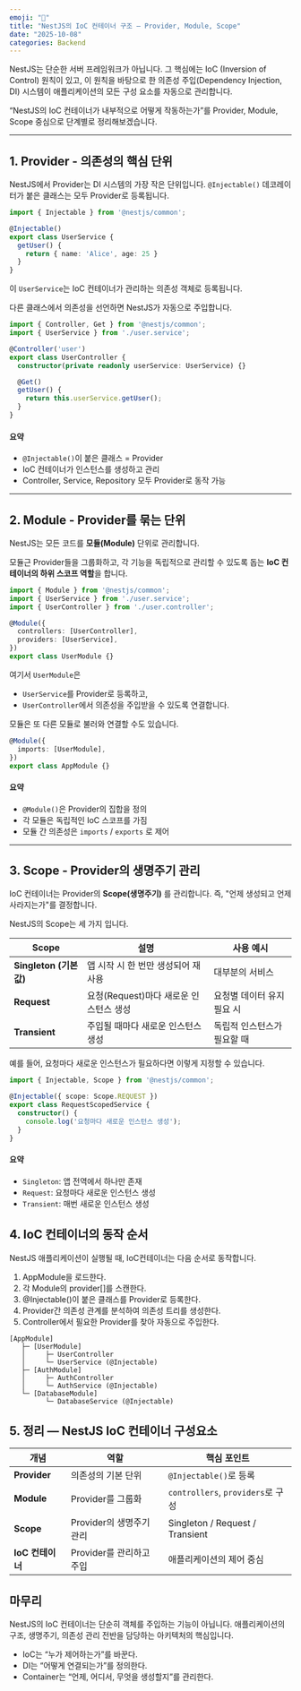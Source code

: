 ```yaml
---
emoji: "🎄"
title: "NestJS의 IoC 컨테이너 구조 — Provider, Module, Scope"
date: "2025-10-08"
categories: Backend
---
```


NestJS는 단순한 서버 프레임워크가 아닙니다.
그 핵심에는 IoC (Inversion of Control) 원칙이 있고,
이 원칙을 바탕으로 한 의존성 주입(Dependency Injection, DI) 시스템이
애플리케이션의 모든 구성 요소를 자동으로 관리합니다.

“NestJS의 IoC 컨테이너가 내부적으로 어떻게 작동하는가”를
Provider, Module, Scope 중심으로 단계별로 정리해보겠습니다.

--- 

## 1. Provider - 의존성의 핵심 단위
NestJS에서 Provider는 DI 시스템의 가장 작은 단위입니다.
`@Injectable()` 데코레이터가 붙은 클래스는 모두 Provider로 등록됩니다.

```ts
import { Injectable } from '@nestjs/common';

@Injectable()
export class UserService {
  getUser() {
    return { name: 'Alice', age: 25 }
  }
}
```

이 `UserService`는 IoC 컨테이너가 관리하는 의존성 객체로 등록됩니다.

다른 클래스에서 의존성을 선언하면 NestJS가 자동으로 주입합니다.

```ts
import { Controller, Get } from '@nestjs/common';
import { UserService } from './user.service';

@Controller('user')
export class UserController {
  constructor(private readonly userService: UserService) {}

  @Get()
  getUser() {
    return this.userService.getUser();
  }
}
```
#### 요약
- `@Injectable()`이 붙은 클래스 = Provider
- IoC 컨테이너가 인스턴스를 생성하고 관리
- Controller, Service, Repository 모두 Provider로 동작 가능


---

## 2. Module - Provider를 묶는 단위
NestJS는 모든 코드를 **모듈(Module)** 단위로 관리합니다.

모듈근 Provider들을 그룹화하고, 각 기능을 독립적으로 관리할 수 있도록 돕는 **IoC 컨테이너의 하위 스코프 역할**을 합니다.

```ts
import { Module } from '@nestjs/common';
import { UserService } from './user.service';
import { UserController } from './user.controller';

@Module({
  controllers: [UserController],
  providers: [UserService],
})
export class UserModule {}
```
여기서 `UserModule`은
- `UserService`를 Provider로 등록하고,
- `UserController`에서 의존성을 주입받을 수 있도록 연결합니다.

모듈은 또 다른 모듈로 불러와 연결할 수도 있습니다.
```ts
@Module({
  imports: [UserModule],
})
export class AppModule {}
```

#### 요약
- `@Module()`은 Provider의 집합을 정의
- 각 모듈은 독립적인 IoC 스코프를 가짐
- 모듈 간 의존성은 `imports` / `exports` 로 제어

--- 

## 3. Scope - Provider의 생명주기 관리
IoC 컨테이너는 Provider의 **Scope(생명주기)** 를 관리합니다.
즉, "언제 생성되고 언제 사라지는가"를 결정합니다.

NestJS의 Scope는 세 가지 입니다.


| Scope               | 설명                        | 사용 예시           |
| ------------------- | ------------------------- | --------------- |
| **Singleton (기본값)** | 앱 시작 시 한 번만 생성되어 재사용      | 대부분의 서비스        |
| **Request**         | 요청(Request)마다 새로운 인스턴스 생성 | 요청별 데이터 유지 필요 시 |
| **Transient**       | 주입될 때마다 새로운 인스턴스 생성       | 독립적 인스턴스가 필요할 때 |

예를 들어, 요청마다 새로운 인스턴스가 필요하다면 이렇게 지정할 수 있습니다.
```ts
import { Injectable, Scope } from '@nestjs/common';

@Injectable({ scope: Scope.REQUEST })
export class RequestScopedService {
  constructor() {
    console.log('요청마다 새로운 인스턴스 생성');
  }
}
```

#### 요약
- `Singleton`: 앱 전역에서 하나만 존재
- `Request`: 요청마다 새로운 인스턴스 생성
- `Transient`: 매번 새로운 인스턴스 생성

## 4. IoC 컨테이너의 동작 순서
NestJS 애플리케이션이 실행될 때,
IoC컨테이너는 다음 순서로 동작합니다.


1. AppModule을 로드한다.
2. 각 Module의 provider[]를 스캔한다.
3. @Injectable()이 붙은 클래스를 Provider로 등록한다.
4. Provider간 의존성 관계를 분석하여 의존성 트리를 생성한다.
5. Controller에서 필요한 Provider를 찾아 자동으로 주입한다.

```less
[AppModule]
   ├─ [UserModule]
   │     ├─ UserController
   │     └─ UserService (@Injectable)
   ├─ [AuthModule]
   │     ├─ AuthController
   │     └─ AuthService (@Injectable)
   └─ [DatabaseModule]
         └─ DatabaseService (@Injectable)
```

## 5. 정리 — NestJS IoC 컨테이너 구성요소
| 개념           | 역할                | 핵심 포인트                          |
| ------------ | ----------------- | ------------------------------- |
| **Provider** | 의존성의 기본 단위        | `@Injectable()`로 등록             |
| **Module**   | Provider를 그룹화     | `controllers`, `providers`로 구성  |
| **Scope**    | Provider의 생명주기 관리 | Singleton / Request / Transient |
| **IoC 컨테이너** | Provider를 관리하고 주입 | 애플리케이션의 제어 중심                   |

## 마무리

NestJS의 IoC 컨테이너는 단순히 객체를 주입하는 기능이 아닙니다.
애플리케이션의 구조, 생명주기, 의존성 관리 전반을 담당하는 아키텍처의 핵심입니다.

- IoC는 “누가 제어하는가”를 바꾼다.
- DI는 “어떻게 연결되는가”를 정의한다.
- Container는 “언제, 어디서, 무엇을 생성할지”를 관리한다.
